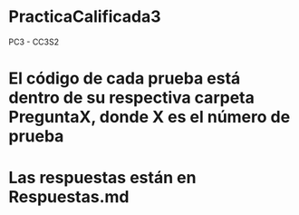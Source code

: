 # PracticaCalificada3
PC3 - CC3S2
# El código de cada prueba está dentro de su respectiva carpeta PreguntaX, donde X es el número de prueba
# Las respuestas están en Respuestas.md
